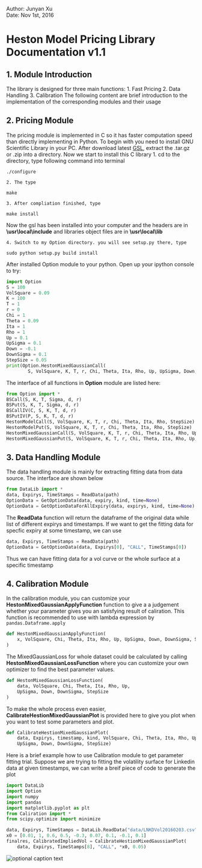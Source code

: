 
Author: Junyan Xu  
Date:   Nov 1st, 2016  

# Heston Model Pricing Library Documentation v1.1


## 1. Module Introduction

The library is designed for three main functions:
    1. Fast Pricing
    2. Data Handling
    3. Calibration
The following content are brief introduction to the implementation of the corresponding modules and their usage

## 2. Pricing Module
The pricing module is implemented in C so it has faster computation speed than directly implementing in Python. To begin with you need to install GNU Scientific Library in your PC. After download latest [GSL](http://ftp://ftp.gnu.org/gnu/gsl/), extract the .tar.gz or .zip into a directory. Now we start to install this C library
    1. cd to the directory, type following command into terminal
```
./configure
```
    2. The type 
```
make
```
    3. After compliation finished, type
```
make install
```
Now the gsl has been installed into your computer and the headers are in **\usr\local\include** and libraries object files are in **\usr\local\lib**

    4. Switch to my Option directory. you will see setup.py there, type
```
sudo python setup.py build install
```

After installed Option module to your python. Open up your ipython console to try:
```python
import Option
S = 100
VolSquare = 0.09
K = 100
T = 1
r = 0
Chi = 1
Theta = 0.09
Ita = 1
Rho = 1
Up = 0.1
UpSigma = 0.1
Down = -0.1
DownSigma = 0.1
StepSize = 0.05
print(Option.HestonMixedGaussianCall(
        S, VolSquare, K, T, r, Chi, Theta, Ita, Rho, Up, UpSigma, Down, DownSigma, StepSize))
```

The interface of all functions in **Option** module are listed here:
```python
from Option import *
BSCall(S, K, T, Sigma, d, r)
BSPut(S, K, T, Sigma, d, r)
BSCallIV(C, S, K, T, d, r)
BSPutIV(P, S, K, T, d, r)
HestonModelCall(S, VolSquare, K, T, r, Chi, Theta, Ita, Rho, StepSize)
HestonModelPut(S, VolSquare, K, T, r, Chi, Theta, Ita, Rho, StepSize)
HestonMixedGaussianCall(S, VolSquare, K, T, r, Chi, Theta, Ita, Rho, Up, UpSigma, Down, DownSigma, StepSize)
HestonMixedGaussianPut(S, VolSquare, K, T, r, Chi, Theta, Ita, Rho, Up, UpSigma, Down, DownSigma, StepSize)
```

## 3. Data Handling Module 
The data handling module is mainly for extracting fitting data from data source. The interface are shown below
```python
from DataLib import *
data, Expirys, TimeStamps = ReadData(path)
OptionData = GetOptionData(data, expiry, kind, time=None)
OptionData = GetOptionDataForAllExpiry(data, expirys, kind, time=None)
```
The **ReadData** function will return the dataframe of the original data while list of different expirys and timestamps. If we want to get the fitting data for specfic expiry at some timestamp, we can use 
```python
data, Expirys, TimeStamps = ReadData(path)
OptionData = GetOptionData(data, Expirys[0], "CALL", TimeStamps[0])
```
Thus we can have fitting data for a vol curve or the whole surface at a specific timestamp

## 4. Calibration Module 
In the calibration module, you can customize your **HestonMixedGaussianApplyFunction** function to give a a judgement whether your parameter gives you an satisfying result of caliration. This function is recommended to use with lambda expression by `pandas.Dataframe.apply`
```python
def HestonMixedGaussianApplyFunction(
    x, VolSquare, Chi, Theta, Ita, Rho, Up, UpSigma, Down, DownSigma, StepSize
)
```

The MixedGaussianLoss for whole dataset could be calculated by calling **HestonMixedGaussianLossFunction** where you can customize your own optimizer to find the best parameter values.
```python
def HestonMixedGaussianLossFunction(
    data, VolSquare, Chi, Theta, Ita, Rho, Up,
    UpSigma, Down, DownSigma, StepSize
)
```

To make the whole process even easier, **CalibrateHestionMixedGaussianPlot** is provided here to give you plot when you want to test some parameters and plot.
```python
def CalibrateHestionMixedGaussianPlot(
    data, Expirys, timestamp, kind, VolSquare, Chi, Theta, Ita, Rho, Up,
    UpSigma, Down, DownSigma, StepSize)
```

Here is a brief example how to use Calibration module to get parameter fitting trial. Suppose we are trying to fitting the volatility surface for Linkedin data at given timestamps, we can write a breif piece of code to generate the plot
```python
import DataLib
import Option
import numpy
import pandas
import matplotlib.pyplot as plt
from Caliration import *
from scipy.optimize import minimize

data, Expirys, TimeStamps = DataLib.ReadData("data/LNKDVol20160203.csv")
x0 = [0.01, 1, 0.6, 0.5, -0.3, 0.07, 0.1, -0.1, 0.1]
finalres, CalibratedImpliedVol = CalibrateHestionMixedGaussianPlot(
    data, Expirys, TimeStamps[8], "CALL", *x0, 0.05)

```

![optional caption text](pictures/CurrentBest/Test.png)
